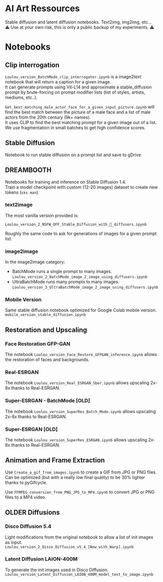 # AI Art Ressources

Stable diffusion and latent diffusion notebooks. Text2img, img2img, etc...  
:warning: Use at your own risk, this is only a public backup of my experiments.  :warning:

# Notebooks

## Clip interrogation

`Loulou_version_BatchMode_clip_interrogator.ipynb` is a image2text notebook that will return a caption for a given image.  
It can generate prompts using Vit-L14 and approximate a stable_diffusion prompt by brute-forcing on prompt modifier lists (list of styles, artists, mediums, etc..). 

`Get_best_matching_male_actor_face_for_a_given_input_picture.ipynb` will find the best match between the picture of a male face and a list of male actors from the 20th century (9k+ names).  
It uses CLIP to find the best matching prompt for a given image out of a list. We use fragmentation in small batches to get high confidence scores.  

## Stable Diffusion

Notebook to run stable diffusion on a prompt list and save to gDrive. 

## DREAMBOOTH  

Notebooks for training and inference on Stable Diffusion 1.4.  
Train a model checkpoint with custom (12-20 images) dataset to create new tokens (`sks man`).  

### text2image

The most vanilla version provided is: 

`Loulou_version_2_NSFW_OFF_Stable_Diffusion_with_🧨_diffusers.ipynb`  

Roughly the same code to ask for generations of images for a given prompt list. 

### image2image

In the image2image category: 
*  BatchMode runs a single prompt to many images. `Loulou_version_2_BatchMode_image_2_image_using_diffusers.ipynb`
*  UltraBatchMode runs many prompts to many images. `Loulou_version_3_UltraBatchMode_image_2_image_using_diffusers.ipynb`

### Mobile Version

Same stable diffusion notebook optimized for Google Colab mobile version.  
`mobile_version_stable_diffusion.ipynb`  

## Restoration and Upscaling

###  Face Restoration GFP-GAN  
The notebook `Loulou_version_Face_Restore_GFPGAN_inference.ipynb` allows the restoration of faces and backgrounds. 

### Real-ESRGAN
The notebook `Loulou_version_Real_ESRGAN_Sber.ipynb` allows upscaling 2x-8x thanks to Real-ESRGAN. 

### Super-ESRGAN - BatchMode [OLD]
The notebook `Loulou_version_SuperRes_Batch_Mode.ipynb` allows upscaling 2x-8x thanks to Real-ESRGAN. 

### Super-ESRGAN [OLD]
The notebook `Loulou_version_SuperRes_ESRGAN.ipynb` allows upscaling 2x-8x thanks to Real-ESRGAN. 

## Animation and Frame Extraction  
Use `Create_a_gif_from_images.ipynb` to create a GIF from JPG or PNG files.  
Can be optimized (but with a really low final quality) to be 30% lighter thanks to pyGifcycle.  

Use `FFMPEG_conversion_from_PNG_JPG_to_MP4.ipynb` to convert JPG or PNG files to a MP4 video.  

## OLDER Diffusions

### Disco Diffusion 5.4

Light modifications from the original notebook to allow a list of init images as input.  
`Loulou_version_2_Disco_Diffusion_v5_4_[Now_with_Warp].ipynb`

### Latent Diffusion LAION-400M

To generate the init images used in Disco Diffusion. 
`Loulou_version_Latent_Diffusion_LAION_400M_model_text_to_image.ipynb`  